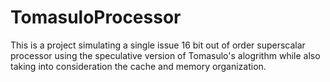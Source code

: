 # TomasuloProcessor
This is a project simulating a single issue 16 bit out of order superscalar processor using the speculative version of Tomasulo's alogrithm while also taking into consideration the cache and memory organization.
